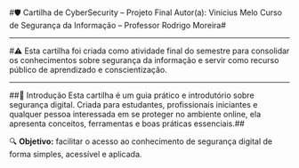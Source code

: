 #🛡️ Cartilha de CyberSecurity – Projeto Final
Autor(a): Vinicius Melo
Curso de Segurança da Informação – Professor Rodrigo Moreira#

---

#⚠️ Esta cartilha foi criada como atividade final do semestre para consolidar os conhecimentos sobre segurança da informação e servir como recurso público de aprendizado e conscientização.

---

##🔰 Introdução
Esta cartilha é um guia prático e introdutório sobre segurança digital. Criada para estudantes, profissionais iniciantes e qualquer pessoa interessada em se proteger no ambiente online, ela apresenta conceitos, ferramentas e boas práticas essenciais.##

🔍 **Objetivo:** facilitar o acesso ao conhecimento de segurança digital de forma simples, acessível e aplicada.
